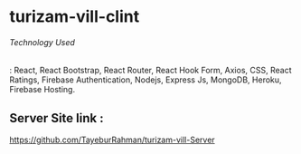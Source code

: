 # turizam-vill-clint
<h6> Technology Used </h6>: React, React Bootstrap, React Router, React Hook Form, Axios, CSS, React Ratings,
Firebase Authentication, Nodejs, Express Js, MongoDB, Heroku, Firebase Hosting.



## Server Site link :
https://github.com/TayeburRahman/turizam-vill-Server
